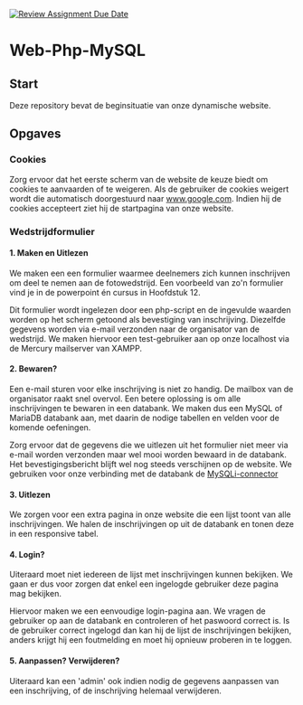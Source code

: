 [![Review Assignment Due Date](https://classroom.github.com/assets/deadline-readme-button-22041afd0340ce965d47ae6ef1cefeee28c7c493a6346c4f15d667ab976d596c.svg)](https://classroom.github.com/a/v7mJLV8s)
# Web-Php-MySQL

## Start

Deze repository bevat de beginsituatie van onze dynamische website.

## Opgaves

### Cookies

Zorg ervoor dat het eerste scherm van de website de keuze biedt om cookies te aanvaarden of te weigeren.
Als de gebruiker de cookies weigert wordt die automatisch doorgestuurd naar www.google.com.
Indien hij de cookies accepteert ziet hij de startpagina van onze website.

### Wedstrijdformulier

#### 1. Maken en Uitlezen

We maken een een formulier waarmee deelnemers zich kunnen inschrijven om deel te nemen aan de fotowedstrijd.
Een voorbeeld van zo'n formulier vind je in de powerpoint én cursus in Hoofdstuk 12.

Dit formulier wordt ingelezen door een php-script en de ingevulde waarden worden op het scherm getoond als bevestiging van inschrijving.
Diezelfde gegevens worden via e-mail verzonden naar de organisator van de wedstrijd. We maken hiervoor een test-gebruiker aan op onze localhost via de Mercury mailserver van XAMPP.

#### 2. Bewaren?

Een e-mail sturen voor elke inschrijving is niet zo handig. De mailbox van de organisator raakt snel overvol.
Een betere oplossing is om alle inschrijvingen te bewaren in een databank. We maken dus een MySQL of MariaDB databank aan, met daarin de nodige tabellen en velden voor de komende oefeningen.

Zorg ervoor dat de gegevens die we uitlezen uit het formulier niet meer via e-mail worden verzonden maar wel mooi worden bewaard in de databank. Het bevestigingsbericht blijft wel nog steeds verschijnen op de website.
We gebruiken voor onze verbinding met de databank de [MySQLi-connector](https://www.php.net/manual/en/book.mysqli.php)

#### 3. Uitlezen

We zorgen voor een extra pagina in onze website die een lijst toont van alle inschrijvingen. We halen de inschrijvingen op uit de databank en tonen deze in een responsive tabel.

#### 4. Login?

Uiteraard moet niet iedereen de lijst met inschrijvingen kunnen bekijken. We gaan er dus voor zorgen dat enkel een ingelogde gebruiker deze pagina mag bekijken.

Hiervoor maken we een eenvoudige login-pagina aan. We vragen de gebruiker op aan de databank en controleren of het paswoord correct is.
Is de gebruiker correct ingelogd dan kan hij de lijst de inschrijvingen bekijken, anders krijgt hij een foutmelding en moet hij opnieuw proberen in te loggen.

#### 5. Aanpassen? Verwijderen?

Uiteraard kan een 'admin' ook indien nodig de gegevens aanpassen van een inschrijving, of de inschrijving helemaal verwijderen.
